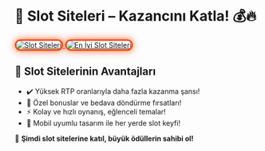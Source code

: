 <h1>🎰 Slot Siteleri – Kazancını Katla! 💰🔥</h1>

<a href="https://heylink.me/bonusdunyasi/" title="Slot Siteleri">
  <img src="https://i.ibb.co/YjtLwQ8/cats.jpg" alt="Slot Siteleri" style="max-width: 100%; border: 3px solid #ff4500; border-radius: 15px; box-shadow: 0px 0px 15px rgba(255, 69, 0, 0.8);">
</a>

<a href="https://heylink.me/bonusdunyasi/" title="En İyi Slot Siteleri">
  <img src="https://i.ibb.co/VHdrjnQ/df.jpg" alt="En İyi Slot Siteleri" style="max-width: 100%; border: 3px solid #ff4500; border-radius: 15px; box-shadow: 0px 0px 15px rgba(255, 69, 0, 0.8);">
</a>

<h2>🚀 Slot Sitelerinin Avantajları</h2>
<ul>
  <li>✔️ Yüksek RTP oranlarıyla daha fazla kazanma şansı!</li>
  <li>🎁 Özel bonuslar ve bedava döndürme fırsatları!</li>
  <li>⚡️ Kolay ve hızlı oynanış, eğlenceli temalar!</li>
  <li>📱 Mobil uyumlu tasarım ile her yerde slot keyfi!</li>
</ul>

<p>💎 <strong>Şimdi slot sitelerine katıl, büyük ödüllerin sahibi ol!</strong></p>

<meta name="description" content="En popüler slot siteleri ile büyük kazançlar elde edin! Yüksek RTP, özel bonuslar ve eğlenceli temalar sizi bekliyor. Hemen oynamaya başlayın!">
